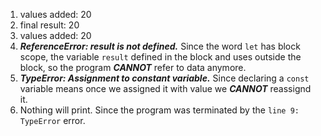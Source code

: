1. values added: 20
2. final result: 20
3. values added: 20
4. ___ReferenceError: result is not defined.___ Since the word ```let``` has block scope, the variable ```result``` defined in the block and uses outside the block, so the program **_CANNOT_** refer to data anymore.
5. ___TypeError: Assignment to constant variable.___ Since declaring a ```const``` variable means once we assigned it with value we **_CANNOT_** reassignd it.
6. Nothing will print. Since the program was terminated by the ```line 9: TypeError``` error.